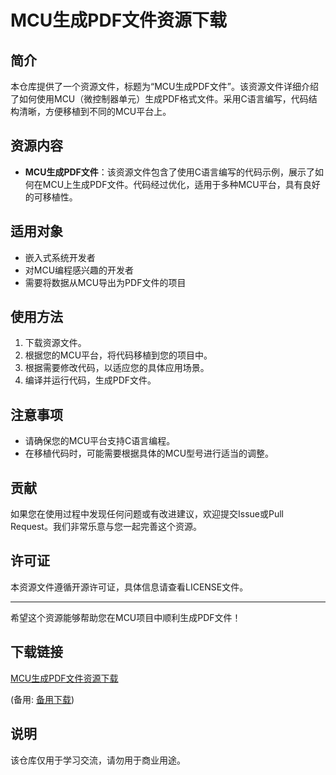 # MCU生成PDF文件资源下载

## 简介

本仓库提供了一个资源文件，标题为“MCU生成PDF文件”。该资源文件详细介绍了如何使用MCU（微控制器单元）生成PDF格式文件。采用C语言编写，代码结构清晰，方便移植到不同的MCU平台上。

## 资源内容

- **MCU生成PDF文件**：该资源文件包含了使用C语言编写的代码示例，展示了如何在MCU上生成PDF文件。代码经过优化，适用于多种MCU平台，具有良好的可移植性。

## 适用对象

- 嵌入式系统开发者
- 对MCU编程感兴趣的开发者
- 需要将数据从MCU导出为PDF文件的项目

## 使用方法

1. 下载资源文件。
2. 根据您的MCU平台，将代码移植到您的项目中。
3. 根据需要修改代码，以适应您的具体应用场景。
4. 编译并运行代码，生成PDF文件。

## 注意事项

- 请确保您的MCU平台支持C语言编程。
- 在移植代码时，可能需要根据具体的MCU型号进行适当的调整。

## 贡献

如果您在使用过程中发现任何问题或有改进建议，欢迎提交Issue或Pull Request。我们非常乐意与您一起完善这个资源。

## 许可证

本资源文件遵循开源许可证，具体信息请查看LICENSE文件。

---

希望这个资源能够帮助您在MCU项目中顺利生成PDF文件！

## 下载链接
[MCU生成PDF文件资源下载](https://pan.quark.cn/s/a7be578ef2f7) 

(备用: [备用下载](https://pan.baidu.com/s/1ZzaczZrgbewW38iNFc9dpA?pwd=ct63))

## 说明

该仓库仅用于学习交流，请勿用于商业用途。

